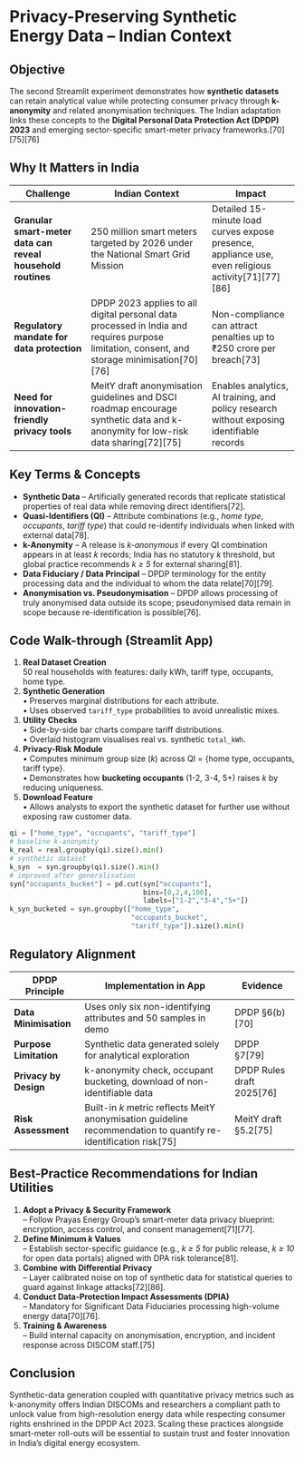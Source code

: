 # Privacy-Preserving Synthetic Energy Data – Indian Context

## **Objective**

The second Streamlit experiment demonstrates how **synthetic datasets** can retain analytical value while protecting consumer privacy through **k-anonymity** and related anonymisation techniques. The Indian adaptation links these concepts to the **Digital Personal Data Protection Act (DPDP) 2023** and emerging sector-specific smart-meter privacy frameworks.[70][75][76]

## **Why It Matters in India**

| Challenge | Indian Context | Impact |
|-----------|----------------|--------|
| **Granular smart-meter data can reveal household routines** | 250 million smart meters targeted by 2026 under the National Smart Grid Mission | Detailed 15-minute load curves expose presence, appliance use, even religious activity[71][77][86] |
| **Regulatory mandate for data protection** | DPDP 2023 applies to all digital personal data processed in India and requires purpose limitation, consent, and storage minimisation[70][76] | Non-compliance can attract penalties up to ₹250 crore per breach[73] |
| **Need for innovation-friendly privacy tools** | MeitY draft anonymisation guidelines and DSCI roadmap encourage synthetic data and k-anonymity for low-risk data sharing[72][75] | Enables analytics, AI training, and policy research without exposing identifiable records |

## **Key Terms & Concepts**

* **Synthetic Data** – Artificially generated records that replicate statistical properties of real data while removing direct identifiers[72].
* **Quasi-Identifiers (QI)** – Attribute combinations (e.g., *home type*, *occupants*, *tariff type*) that could re-identify individuals when linked with external data[78].
* **k-Anonymity** – A release is *k-anonymous* if every QI combination appears in at least *k* records; India has no statutory *k* threshold, but global practice recommends *k ≥ 5* for external sharing[81].
* **Data Fiduciary / Data Principal** – DPDP terminology for the entity processing data and the individual to whom the data relate[70][79].
* **Anonymisation vs. Pseudonymisation** – DPDP allows processing of truly anonymised data outside its scope; pseudonymised data remain in scope because re-identification is possible[76].

## **Code Walk-through (Streamlit App)**

1. **Real Dataset Creation**  
   50 real households with features: daily kWh, tariff type, occupants, home type.
2. **Synthetic Generation**  
   • Preserves marginal distributions for each attribute.  
   • Uses observed `tariff_type` probabilities to avoid unrealistic mixes.  
3. **Utility Checks**  
   • Side-by-side bar charts compare tariff distributions.  
   • Overlaid histogram visualises real vs. synthetic `total_kWh`.
4. **Privacy-Risk Module**  
   • Computes minimum group size (*k*) across QI = {home type, occupants, tariff type}.  
   • Demonstrates how **bucketing occupants** (1-2, 3-4, 5+) raises *k* by reducing uniqueness.
5. **Download Feature**  
   • Allows analysts to export the synthetic dataset for further use without exposing raw customer data.

```python
qi = ["home_type", "occupants", "tariff_type"]
# baseline k-anonymity
k_real = real.groupby(qi).size().min()
# synthetic dataset
k_syn  = syn.groupby(qi).size().min()
# improved after generalisation
syn["occupants_bucket"] = pd.cut(syn["occupants"],
                                 bins=[0,2,4,100],
                                 labels=["1-2","3-4","5+"])
k_syn_bucketed = syn.groupby(["home_type",
                              "occupants_bucket",
                              "tariff_type"]).size().min()
```

## **Regulatory Alignment**

| DPDP Principle | Implementation in App | Evidence |
|----------------|-----------------------|----------|
| **Data Minimisation** | Uses only six non-identifying attributes and 50 samples in demo | DPDP §6(b)[70] |
| **Purpose Limitation** | Synthetic data generated solely for analytical exploration | DPDP §7[79] |
| **Privacy by Design** | k-anonymity check, occupant bucketing, download of non-identifiable data | DPDP Rules draft 2025[76] |
| **Risk Assessment** | Built-in *k* metric reflects MeitY anonymisation guideline recommendation to quantify re-identification risk[75] | MeitY draft §5.2[75] |

## **Best-Practice Recommendations for Indian Utilities**

1. **Adopt a Privacy & Security Framework**  
   – Follow Prayas Energy Group’s smart-meter data privacy blueprint: encryption, access control, and consent management[71][77].
2. **Define Minimum *k* Values**  
   – Establish sector-specific guidance (e.g., *k ≥ 5* for public release, *k ≥ 10* for open data portals) aligned with DPA risk tolerance[81].
3. **Combine with Differential Privacy**  
   – Layer calibrated noise on top of synthetic data for statistical queries to guard against linkage attacks[72][86].
4. **Conduct Data-Protection Impact Assessments (DPIA)**  
   – Mandatory for Significant Data Fiduciaries processing high-volume energy data[70][76].
5. **Training & Awareness**  
   – Build internal capacity on anonymisation, encryption, and incident response across DISCOM staff.[75]

## **Conclusion**

Synthetic-data generation coupled with quantitative privacy metrics such as k-anonymity offers Indian DISCOMs and researchers a compliant path to unlock value from high-resolution energy data while respecting consumer rights enshrined in the DPDP Act 2023. Scaling these practices alongside smart-meter roll-outs will be essential to sustain trust and foster innovation in India’s digital energy ecosystem.
